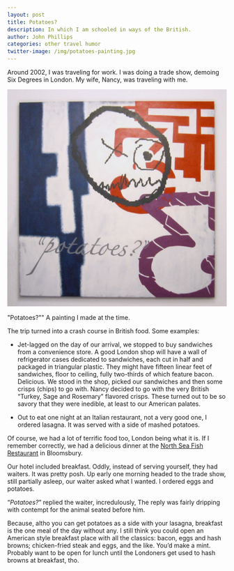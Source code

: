 ```yaml
---
layout: post
title: Potatoes?
description: In which I am schooled in ways of the British. 
author: John Phillips
categories: other travel humor
twitter-image: /img/potatoes-painting.jpg
---
```


Around 2002, I was traveling for work. I was doing a trade show, demoing Six Degrees in London. My wife, Nancy, was traveling with me.

<div>
<img src="/img/potatoes-painting.jpg" class="full-width">
</div>
<p class="caption">"Potatoes?"" A painting I made at the time.</p>

The trip turned into a crash course in British food. Some examples:



* Jet-lagged on the day of our arrival, we stopped to buy sandwiches from a convenience store. A good London shop will have a wall of refrigerator cases dedicated to sandwiches, each cut in half and packaged in triangular plastic. They might have fifteen linear feet of sandwiches, floor to ceiling, fully two-thirds of which feature bacon. Delicious. We stood in the shop, picked our sandwiches and then some crisps (chips) to go with. Nancy decided to go with the very British “Turkey, Sage and Rosemary” flavored crisps. <a name="jump"></a>These turned out to be so savory that they were inedible, at least to our American palates.

* Out to eat one night at an Italian restaurant, not a very good one, I ordered lasagna. It was served with a side of mashed potatoes.

Of course, we had a lot of terrific food too, London being what it is. If I remember correctly, we had a delicious dinner at the [North Sea Fish Restaurant][fish] in Bloomsbury.

Our hotel included breakfast. Oddly, instead of serving yourself, they had waiters. It was pretty posh. Up early one morning headed to the trade show, still partially asleep, our waiter asked what I wanted. I ordered eggs and potatoes. 

“*Potatoes?*” replied the waiter, incredulously, The reply was fairly dripping with contempt for the animal seated before him. 

Because, altho you can get potatoes as a side with your lasagna, breakfast is the one meal of the day without any. I still think you could open an American style breakfast place with all the classics: bacon, eggs and hash browns; chicken-fried steak and eggs, and the like. You’d make a mint. Probably want to be open for lunch until the Londoners get used to hash browns at breakfast, tho.

[fish]: http://northseafishrestaurant.co.uk